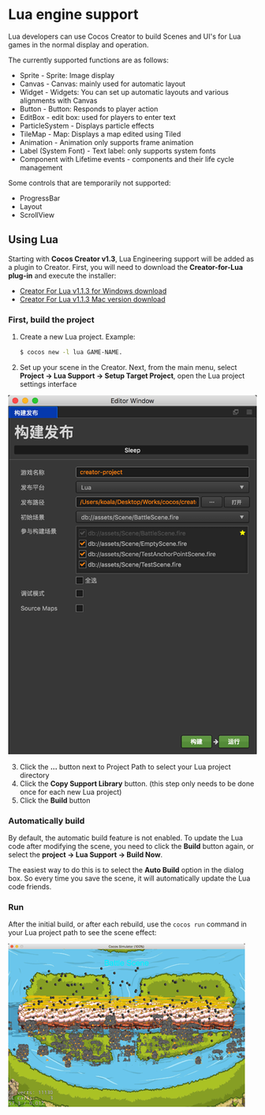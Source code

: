# Lua engine support

Lua developers can use Cocos Creator to build Scenes and UI's for Lua games in the normal display and operation.

The currently supported functions are as follows:

- Sprite - Sprite: Image display
- Canvas - Canvas: mainly used for automatic layout
- Widget - Widgets: You can set up automatic layouts and various alignments with Canvas
- Button - Button: Responds to player action
- EditBox - edit box: used for players to enter text
- ParticleSystem - Displays particle effects
- TileMap - Map: Displays a map edited using Tiled
- Animation - Animation only supports frame animation
- Label (System Font) - Text label: only supports system fonts
- Component with Lifetime events - components and their life cycle management

Some controls that are temporarily not supported:

- ProgressBar
- Layout
- ScrollView

## Using Lua

Starting with __Cocos Creator v1.3__, Lua Engineering support will be added as a plugin to Creator. First, you will 
need to download the __Creator-for-Lua plug-in__ and execute the installer:

- [Creator For Lua v1.1.3 for Windows download](http://cocos2d-x.org/filedown/Creator-Lua-Support-1.1.3-win)
- [Creator For Lua v1.1.3 Mac version download](http://cocos2d-x.org/filedown/Creator-Lua-Support-1.1.3-mac)

### First, build the project

1. Create a new Lua project. Example:
    ```sh
    $ cocos new -l lua GAME-NAME.
    ```

2. Set up your scene in the Creator. Next, from the main menu, select __Project -> Lua Support -> Setup Target Project__, 
open the Lua project settings interface

![Lua project](build-to-lua/build.png)

3. Click the __...__ button next to Project Path to select your Lua project directory
4. Click the __Copy Support Library__ button. (this step only needs to be done once for each new Lua project)
5. Click the __Build__ button

### Automatically build
By default, the automatic build feature is not enabled. To update the Lua code after modifying the scene, you 
need to click the __Build__ button again, or select the __project -> Lua Support -> Build Now__.

The easiest way to do this is to select the __Auto Build__ option in the dialog box. So every time you save the 
scene, it will automatically update the Lua code friends.

### Run
After the initial build, or after each rebuild, use the `cocos run` command in your Lua project path to see 
the scene effect:

![Play scene](build-to-lua/play-scene.gif)
